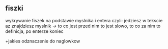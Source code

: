 ## fiszki

wykrywanie fiszek na podstawie myslnika i entera czyli:
jedziesz w tekscie az znajdziesz myslnik -> to co jest przed nim
to jest slowo, to co za nim to definicja, po enterze koniec

+jakies odznaczenie do naglowkow
